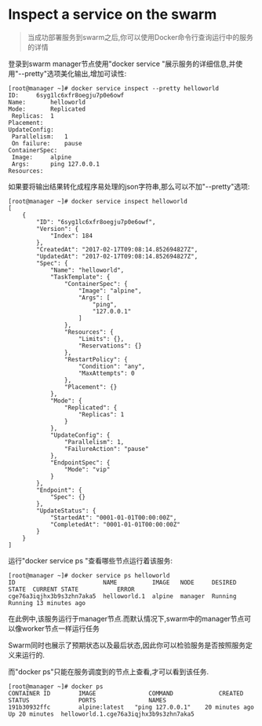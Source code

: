 # Inspect a service on the swarm

> 当成功部署服务到swarm之后,你可以使用Docker命令行查询运行中的服务的详情

登录到swarm manager节点使用"docker service <SERVICE-ID>"展示服务的详细信息,并使用"--pretty"选项美化输出,增加可读性:

```
[root@manager ~]# docker service inspect --pretty helloworld
ID:		6syg1lc6xfr8oegju7p0e6owf
Name:		helloworld
Mode:		Replicated
 Replicas:	1
Placement:
UpdateConfig:
 Parallelism:	1
 On failure:	pause
ContainerSpec:
 Image:		alpine
 Args:		ping 127.0.0.1
Resources:
```

如果要将输出结果转化成程序易处理的json字符串,那么可以不加"--pretty"选项:

```
[root@manager ~]# docker service inspect helloworld
[
    {
        "ID": "6syg1lc6xfr8oegju7p0e6owf",
        "Version": {
            "Index": 184
        },
        "CreatedAt": "2017-02-17T09:08:14.852694827Z",
        "UpdatedAt": "2017-02-17T09:08:14.852694827Z",
        "Spec": {
            "Name": "helloworld",
            "TaskTemplate": {
                "ContainerSpec": {
                    "Image": "alpine",
                    "Args": [
                        "ping",
                        "127.0.0.1"
                    ]
                },
                "Resources": {
                    "Limits": {},
                    "Reservations": {}
                },
                "RestartPolicy": {
                    "Condition": "any",
                    "MaxAttempts": 0
                },
                "Placement": {}
            },
            "Mode": {
                "Replicated": {
                    "Replicas": 1
                }
            },
            "UpdateConfig": {
                "Parallelism": 1,
                "FailureAction": "pause"
            },
            "EndpointSpec": {
                "Mode": "vip"
            }
        },
        "Endpoint": {
            "Spec": {}
        },
        "UpdateStatus": {
            "StartedAt": "0001-01-01T00:00:00Z",
            "CompletedAt": "0001-01-01T00:00:00Z"
        }
    }
]
```

运行"docker service ps <SERVICE-ID>"查看哪些节点运行着该服务:
```
[root@manager ~]# docker service ps helloworld
ID                         NAME          IMAGE   NODE     DESIRED STATE  CURRENT STATE           ERROR
cge76a3iqjhx3b9s3zhn7aka5  helloworld.1  alpine  manager  Running        Running 13 minutes ago
```

在此例中,该服务运行于manager节点.而默认情况下,swarm中的manager节点可以像worker节点一样运行任务

Swarm同时也展示了预期状态以及最后状态,因此你可以检验服务是否按照服务定义来运行的.

而"docker ps"只能在服务调度到的节点上查看,才可以看到该任务.

```
[root@manager ~]# docker ps
CONTAINER ID        IMAGE               COMMAND             CREATED             STATUS              PORTS               NAMES
191b30932ffc        alpine:latest   "ping 127.0.0.1"    20 minutes ago      Up 20 minutes  helloworld.1.cge76a3iqjhx3b9s3zhn7aka5
```

